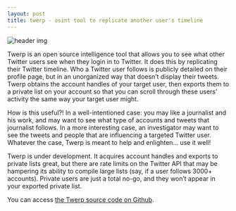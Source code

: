 ```yaml
---
layout: post
title: twerp - osint tool to replicate another user's timeline 
---
```


![header img](http://aaronsdevera.com/public/img/post_img/2016-06-10-twerp.gif "header img")

Twerp is an open source intelligence tool that allows you to see what other Twitter users see when they login in to Twitter. It does this by replicating their Twitter timeline. Who a Twitter user follows is publicly detailed on their profile page, but in an unorganized way that doesn’t display their tweets. Twerp obtains the account handles of your target user, then exports them to a private list on your account so that you can scroll through these users’ activity the same way your target user might.

How is this useful?! In a well-intentioned case: you may like a journalist and his work, and may want to see what type of accounts and tweets that journalist follows. In a more interesting case, an investigator may want to see the tweets and people that are influencing a targeted Twitter user. Whatever the case, Twerp is meant to help and enlighten… use it well!

Twerp is under development. It acquires account handles and exports to private lists great, but there are rate limits on the Twitter API that may be hampering its ability to compile large lists (say, if a user follows 3000+ accounts). Private users are just a total no-go, and they won’t appear in your exported private list.

You can access [the Twerp source code on Github](https://github.com/aaronsdevera/twerp).